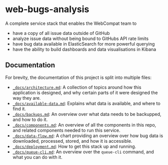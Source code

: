 # web-bugs-analysis

A complete service stack that enables the WebCompat team to

- have a copy of all issue data outside of GitHub
- analyze issue data without being bound to GitHubs API rate limits
- have bug data available in ElasticSearch for more powerful querying
- have the ability to build dashboards and data visualisations in Kibana

## Documentation

For brevity, the documentation of this project is split into multiple files:

- [`_docs/architecture.md`](_docs/architecture.md): A collection of topics around how this application is designed, and why certain parts of it were designed the way they are.
- [`_docs/available-data.md`](_docs/available-data.md): Explains what data is available, and where to find it.
- [`_docs/backups.md`](_docs/backups.md): An overview over what data needs to be backupped, and how to do it.
- [`_docs/components.md`](_docs/components.md): An overview of all the components in this repo, and related components needed to run this service.
- [`_docs/data-flow.md`](_docs/data-flow.md): A chart providing an overview over how bug data is downloaded, processed, stored, and how it is accessible.
- [`_docs/deployment.md`](_docs/deployment.md): How to get this stack up and running.
- [`_docs/queue-cli.md`](_docs/queue-cli.md): An overview over the `queue-cli` command, and what you can do with it.
